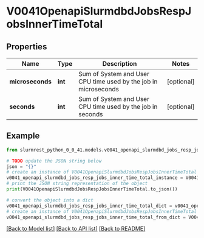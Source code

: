 # V0041OpenapiSlurmdbdJobsRespJobsInnerTimeTotal


## Properties

Name | Type | Description | Notes
------------ | ------------- | ------------- | -------------
**microseconds** | **int** | Sum of System and User CPU time used by the job in microseconds | [optional] 
**seconds** | **int** | Sum of System and User CPU time used by the job in seconds | [optional] 

## Example

```python
from slurmrest_python_0_0_41.models.v0041_openapi_slurmdbd_jobs_resp_jobs_inner_time_total import V0041OpenapiSlurmdbdJobsRespJobsInnerTimeTotal

# TODO update the JSON string below
json = "{}"
# create an instance of V0041OpenapiSlurmdbdJobsRespJobsInnerTimeTotal from a JSON string
v0041_openapi_slurmdbd_jobs_resp_jobs_inner_time_total_instance = V0041OpenapiSlurmdbdJobsRespJobsInnerTimeTotal.from_json(json)
# print the JSON string representation of the object
print(V0041OpenapiSlurmdbdJobsRespJobsInnerTimeTotal.to_json())

# convert the object into a dict
v0041_openapi_slurmdbd_jobs_resp_jobs_inner_time_total_dict = v0041_openapi_slurmdbd_jobs_resp_jobs_inner_time_total_instance.to_dict()
# create an instance of V0041OpenapiSlurmdbdJobsRespJobsInnerTimeTotal from a dict
v0041_openapi_slurmdbd_jobs_resp_jobs_inner_time_total_from_dict = V0041OpenapiSlurmdbdJobsRespJobsInnerTimeTotal.from_dict(v0041_openapi_slurmdbd_jobs_resp_jobs_inner_time_total_dict)
```
[[Back to Model list]](../README.md#documentation-for-models) [[Back to API list]](../README.md#documentation-for-api-endpoints) [[Back to README]](../README.md)



